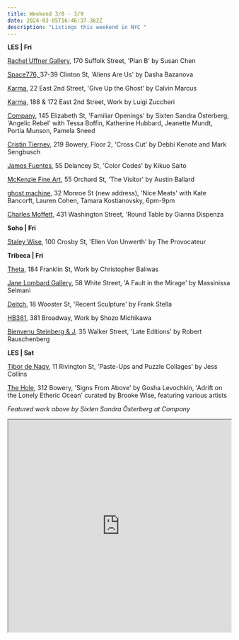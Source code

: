 ```yaml
---
title: Weekend 3/8 - 3/9
date: 2024-03-05T16:46:37.362Z
description: "Listings this weekend in NYC "
---
```

**L﻿ES | Fri**

[Rachel Uffner Gallery](https://racheluffnergallery.com/exhibitions/144-susan-chen-plan-b/), 170 Suffolk Street, 'Plan B' by Susan Chen

[Space776, ](https://www.space776.com/)37-39 Clinton St, 'Aliens Are Us' by Dasha Bazanova

[Karma](https://karmakarma.org/exhibitions/calvin-marcus-ny-2024/), 22 East 2nd Street, 'Give Up the Ghost' by Calvin Marcus

[K﻿arma](https://karmakarma.org/exhibitions/luigi-zuccheri-ny-2024/), 188 & 172 East 2nd Street, Work by Luigi Zuccheri

[Company](https://companygallery.us/), 145 Elizabeth St, 'Familiar Openings' by Sixten Sandra Österberg, 'Angelic Rebel' with Tessa Boffin, Katherine Hubbard, Jeanette Mundt, Portia Munson, Pamela Sneed

[Cristin Tierney](https://www.cristintierney.com/exhibitions/92-debbi-kenote-and-mark-sengbusch-cross-cut/cover/), 219 Bowery, Floor 2, 'Cross Cut' by Debbi Kenote and Mark Sengbusch

[James Fuentes](https://jamesfuentes.com/exhibitions/color-codes), 55 Delancey St, 'Color Codes' by Kikuo Saito

[McKenzie Fine Art](http://www.mckenziefineart.com/), 55 Orchard St, 'The Visitor' by Austin Ballard

[ghost machine](https://www.ghostmachine.nyc), 32 Monroe St (new address), 'Nice Meats' with Kate Bancorft, Lauren Cohen, Tamara Kostianovsky, 6pm-9pm

[Charles Moffett](https://charlesmoffett.com/exhibitions/88-gianna-dispenza-round-table/), 431 Washington Street, 'Round Table by Gianna Dispenza

**S﻿oho | Fri**

[Staley Wise](https://www.staleywise.com/exhibitions/ellen-von-unwerth5), 100 Crosby St, 'Ellen Von Unwerth' by The Provocateur

**Tribeca | Fri**

[Theta](https://www.theta.nyc/), 184 Franklin St, Work by Christopher Baliwas

[Jane Lombard Gallery](https://www.janelombardgallery.com/upcoming), 58 White Street, 'A Fault in the Mirage' by Massinissa Selmani

[Deitch](https://deitch.com/new-york/exhibitions/frank-stella-recent-sculpture), 18 Wooster St, 'Recent Sculpture' by Frank Stella

[HB381](https://hb381gallery.com/), 381 Broadway, Work by Shozo Michikawa

[Bienvenu Steinberg & J](http://www.bsandj.com/exhibitions/robert-rauschenberg), 35 Walker Street, 'Late Editions' by Robert Rauschenberg

**L﻿ES | Sat**

[Tibor de Nagy](https://www.tibordenagy.com/), 11 Rivington St, 'Paste-Ups and Puzzle Collages' by Jess Collins

[T﻿he Hole](http://theholenyc.com/), 312 Bowery, 'Signs From Above' by Gosha Levochkin, 'Adrift on the Lonely Etheric Ocean' curated by Brooke Wise, featuring various artists

*F﻿eatured work above by Sixten Sandra Österberg at Company*

<iframe src="https://www.google.com/maps/d/u/1/embed?mid=1ChQHEEbVZNnWF6_T1J-QZUI6X7DhD7E&ehbc=2E312F" width="100%" height="480"></iframe>